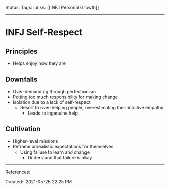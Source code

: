 Status:
Tags:
Links: [[INFJ Personal Growth]]
___
# INFJ Self-Respect
## Principles
- Helps enjoy how they are
## Downfalls
- Over-demanding through perfectionism
- Putting too much responsibility for making change
- Isolation due to a lack of self-respect
	- Resort to over-helping people, overestimating their intuitive empathy
		- Leads to ingenuine help
## Cultivation
- Higher-level missions
- Reframe unrealistic expectations for themselves
	- Using failure to learn and change
		- Understand that failure is okay
___
References:

Created:: 2021-05-26 22:25 PM
